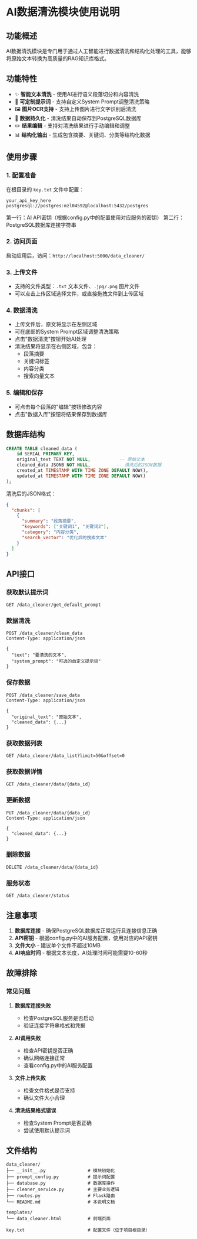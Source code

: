 # AI数据清洗模块使用说明

## 功能概述

AI数据清洗模块是专门用于通过人工智能进行数据清洗和结构化处理的工具，能够将原始文本转换为高质量的RAG知识库格式。

## 功能特性

- ✨ **智能文本清洗** - 使用AI进行语义段落切分和内容清洗
- 📝 **可定制提示词** - 支持自定义System Prompt调整清洗策略
- 🖼️ **图片OCR支持** - 支持上传图片进行文字识别后清洗
- 💾 **数据持久化** - 清洗结果自动保存到PostgreSQL数据库
- ✏️ **结果编辑** - 支持对清洗结果进行手动编辑和调整
- 📊 **结构化输出** - 生成包含摘要、关键词、分类等结构化数据

## 使用步骤

### 1. 配置准备

在根目录的 `key.txt` 文件中配置：
```
your_api_key_here
postgresql://postgres:mzl04592@localhost:5432/postgres
```

第一行：AI API密钥（根据config.py中的配置使用对应服务的密钥）
第二行：PostgreSQL数据库连接字符串

### 2. 访问页面

启动应用后，访问：`http://localhost:5000/data_cleaner/`

### 3. 上传文件

- 支持的文件类型：`.txt` 文本文件、`.jpg/.png` 图片文件
- 可以点击上传区域选择文件，或直接拖拽文件到上传区域

### 4. 数据清洗

- 上传文件后，原文将显示在左侧区域
- 可在底部的System Prompt区域调整清洗策略
- 点击"数据清洗"按钮开始AI处理
- 清洗结果将显示在右侧区域，包含：
  - 段落摘要
  - 关键词标签
  - 内容分类
  - 搜索向量文本

### 5. 编辑和保存

- 可点击每个段落的"编辑"按钮修改内容
- 点击"数据入库"按钮将结果保存到数据库

## 数据库结构

```sql
CREATE TABLE cleaned_data (
    id SERIAL PRIMARY KEY,
    original_text TEXT NOT NULL,           -- 原始文本
    cleaned_data JSONB NOT NULL,          -- 清洗后的JSON数据
    created_at TIMESTAMP WITH TIME ZONE DEFAULT NOW(),
    updated_at TIMESTAMP WITH TIME ZONE DEFAULT NOW()
);
```

清洗后的JSON格式：
```json
{
  "chunks": [
    {
      "summary": "段落摘要",
      "keywords": ["关键词1", "关键词2"],
      "category": "内容分类",
      "search_vector": "优化后的搜索文本"
    }
  ]
}
```

## API接口

### 获取默认提示词
```
GET /data_cleaner/get_default_prompt
```

### 数据清洗
```
POST /data_cleaner/clean_data
Content-Type: application/json

{
  "text": "要清洗的文本",
  "system_prompt": "可选的自定义提示词"
}
```

### 保存数据
```
POST /data_cleaner/save_data
Content-Type: application/json

{
  "original_text": "原始文本",
  "cleaned_data": {...}
}
```

### 获取数据列表
```
GET /data_cleaner/data_list?limit=50&offset=0
```

### 获取数据详情
```
GET /data_cleaner/data/{data_id}
```

### 更新数据
```
PUT /data_cleaner/data/{data_id}
Content-Type: application/json

{
  "cleaned_data": {...}
}
```

### 删除数据
```
DELETE /data_cleaner/data/{data_id}
```

### 服务状态
```
GET /data_cleaner/status
```

## 注意事项

1. **数据库连接** - 确保PostgreSQL数据库正常运行且连接信息正确
2. **API密钥** - 根据config.py中的AI服务配置，使用对应的API密钥
3. **文件大小** - 建议单个文件不超过10MB
4. **AI响应时间** - 根据文本长度，AI处理时间可能需要10-60秒

## 故障排除

### 常见问题

1. **数据库连接失败**
   - 检查PostgreSQL服务是否启动
   - 验证连接字符串格式和凭据

2. **AI调用失败**
   - 检查API密钥是否正确
   - 确认网络连接正常
   - 查看config.py中的AI服务配置

3. **文件上传失败**
   - 检查文件格式是否支持
   - 确认文件大小合理

4. **清洗结果格式错误**
   - 检查System Prompt是否正确
   - 尝试使用默认提示词

## 文件结构

```
data_cleaner/
├── __init__.py                # 模块初始化
├── prompt_config.py           # 提示词配置
├── database.py                # 数据库操作
├── cleaner_service.py         # 主要业务逻辑
├── routes.py                  # Flask路由
└── README.md                  # 本说明文档

templates/
└── data_cleaner.html          # 前端页面

key.txt                        # 配置文件（位于项目根目录）
```